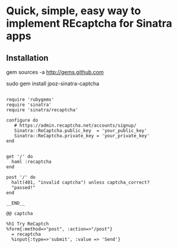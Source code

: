 # Quick, simple, easy way to implement REcaptcha for Sinatra apps

## Installation
  gem sources -a http://gems.github.com
  
  sudo gem install jpoz-sinatra-captcha

<pre><code>
require 'rubygems'
require 'sinatra'
require 'sinatra/recaptcha'

configure do
   # https://admin.recaptcha.net/accounts/signup/
   Sinatra::ReCaptcha.public_key  = 'your_public_key'
   Sinatra::ReCaptcha.private_key = 'your_private_key'
end


get '/' do
  haml :recaptcha
end

post '/' do
  halt(401, "invalid captcha") unless captcha_correct?
  "passed!"
end

__END__

@@ captcha

%h1 Try ReCaptch
%form{:method=>"post", :action=>"/post"}
  = recaptcha
  %input{:type=>'submit', :value => 'Send'}
